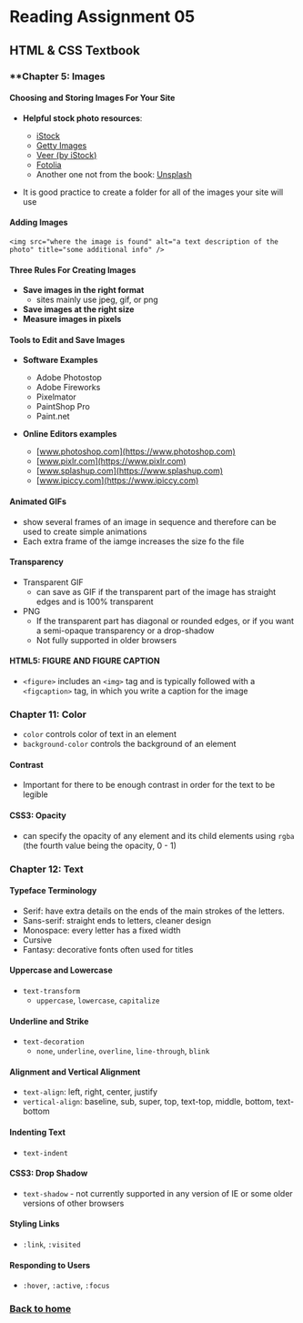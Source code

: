 # Reading Assignment 05

## HTML & CSS Textbook

### **Chapter 5: Images

#### Choosing and Storing Images For Your Site

* **Helpful stock photo resources**:
  * [iStock](https://www.istockphoto.com)
  * [Getty Images](https://www.gettyimages.com)
  * [Veer (by iStock)](https://www.veer.com)
  * [Fotolia](https://www.fotolia.com)
  * Another one not from the book: [Unsplash](https://www.unsplash.com)

* It is good practice to create a folder for all of the images your site will use

#### Adding Images

```
<img src="where the image is found" alt="a text description of the photo" title="some additional info" />
```

#### Three Rules For Creating Images

* **Save images in the right format**
  * sites mainly use jpeg, gif, or png
* **Save images at the right size**
* **Measure images in pixels**

#### Tools to Edit and Save Images

* **Software Examples**
  * Adobe Photostop
  * Adobe Fireworks
  * Pixelmator
  * PaintShop Pro
  * Paint.net

* **Online Editors examples**
  * [www.photoshop.com](https://www.photoshop.com)
  * [www.pixlr.com](https://www.pixlr.com)
  * [www.splashup.com](https://www.splashup.com)
  * [www.ipiccy.com](https://www.ipiccy.com)

#### Animated GIFs

* show several frames of an image in sequence and therefore can be used to create simple animations
* Each extra frame of the iamge increases the size fo the file

#### Transparency

* Transparent GIF
  * can save as GIF if the transparent part of the image has straight edges and is 100% transparent
* PNG
  * If the transparent part has diagonal or rounded edges, or if you want a semi-opaque transparency or a drop-shadow
  * Not fully supported in older browsers

#### HTML5: FIGURE AND FIGURE CAPTION

* `<figure>` includes an `<img>` tag and is typically followed with a `<figcaption>` tag, in which you write a caption for the image

### **Chapter 11: Color**

* `color` controls color of text in an element
* `background-color` controls the background of an element

#### Contrast

* Important for there to be enough contrast in order for the text to be legible

#### CSS3: Opacity

* can specify the opacity of any element and its child elements using `rgba` (the fourth value being the opacity, 0 - 1)

### **Chapter 12: Text**

#### Typeface Terminology

* Serif: have extra details on the ends of the main strokes of the letters.
* Sans-serif: straight ends to letters, cleaner design
* Monospace: every letter has a fixed width
* Cursive
* Fantasy: decorative fonts often used for titles

#### Uppercase and Lowercase

* `text-transform`
  * `uppercase`, `lowercase`, `capitalize`

#### Underline and Strike

* `text-decoration`
  * `none`, `underline`, `overline`, `line-through`, `blink`

#### Alignment and Vertical Alignment

* `text-align`: left, right, center, justify
* `vertical-align`: baseline, sub, super, top, text-top, middle, bottom, text-bottom

#### Indenting Text

* `text-indent`

#### CSS3: Drop Shadow

* `text-shadow` - not currently supported in any version of IE or some older versions of other browsers

#### Styling Links

* `:link`, `:visited`

#### Responding to Users

* `:hover`, `:active`, `:focus`



### [Back to home](https://dcalhoun286.github.io/reading-notes/)